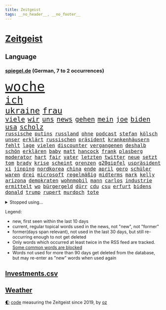 ```yaml
---
title: Zeitgeist
tags: __no_header__, __no_footer__
---
```


# [Zeitgeist](https://oliz.io/zeitgeist/)

## Language

<h3><a href="https://www.spiegel.de" target="_blank">spiegel.de</a> (German, 7 to 2 occurrences)</h3>
<p style="font-family:monospace">
<span style="font-size:32pt"><a href="news_links.html#woche" class="current">woche</a></span>
<br>
<span style="font-size:24pt"><a href="news_links.html#ich" class="current">ich</a></span>
<br>
<span style="font-size:20pt"><a href="news_links.html#ukraine" class="current">ukraine</a></span>
<span style="font-size:20pt"><a href="news_links.html#frau" class="current">frau</a></span>
<br>
<span style="font-size:16pt"><a href="news_links.html#viele" class="current">viele</a></span>
<span style="font-size:16pt"><a href="news_links.html#wir" class="current">wir</a></span>
<span style="font-size:16pt"><a href="news_links.html#uns" class="current">uns</a></span>
<span style="font-size:16pt"><a href="news_links.html#news" class="current">news</a></span>
<span style="font-size:16pt"><a href="news_links.html#gehen" class="current">gehen</a></span>
<span style="font-size:16pt"><a href="news_links.html#mein" class="current">mein</a></span>
<span style="font-size:16pt"><a href="news_links.html#joe" class="current">joe</a></span>
<span style="font-size:16pt"><a href="news_links.html#biden" class="current">biden</a></span>
<span style="font-size:16pt"><a href="news_links.html#usa" class="current">usa</a></span>
<span style="font-size:16pt"><a href="news_links.html#scholz" class="current">scholz</a></span>
<br>
<span style="font-size:12pt"><a href="news_links.html#russische" class="current">russische</a></span>
<span style="font-size:12pt"><a href="news_links.html#putins" class="current">putins</a></span>
<span style="font-size:12pt"><a href="news_links.html#russland" class="current">russland</a></span>
<span style="font-size:12pt"><a href="news_links.html#ohne" class="current">ohne</a></span>
<span style="font-size:12pt"><a href="news_links.html#podcast" class="current">podcast</a></span>
<span style="font-size:12pt"><a href="news_links.html#stefan" class="current">stefan</a></span>
<span style="font-size:12pt"><a href="news_links.html#kölsch" class="new">kölsch</a></span>
<span style="font-size:12pt"><a href="news_links.html#unser" class="current">unser</a></span>
<span style="font-size:12pt"><a href="news_links.html#erklärt" class="current">erklärt</a></span>
<span style="font-size:12pt"><a href="news_links.html#russischen" class="current">russischen</a></span>
<span style="font-size:12pt"><a href="news_links.html#präsident" class="current">präsident</a></span>
<span style="font-size:12pt"><a href="news_links.html#krankenhäusern" class="current">krankenhäusern</a></span>
<span style="font-size:12pt"><a href="news_links.html#fehlt" class="current">fehlt</a></span>
<span style="font-size:12pt"><a href="news_links.html#lage" class="current">lage</a></span>
<span style="font-size:12pt"><a href="news_links.html#vielen" class="current">vielen</a></span>
<span style="font-size:12pt"><a href="news_links.html#discounter" class="current">discounter</a></span>
<span style="font-size:12pt"><a href="news_links.html#vergangenen" class="current">vergangenen</a></span>
<span style="font-size:12pt"><a href="news_links.html#deshalb" class="current">deshalb</a></span>
<span style="font-size:12pt"><a href="news_links.html#schön" class="current">schön</a></span>
<span style="font-size:12pt"><a href="news_links.html#erklären" class="current">erklären</a></span>
<span style="font-size:12pt"><a href="news_links.html#baby" class="current">baby</a></span>
<span style="font-size:12pt"><a href="news_links.html#matt" class="new">matt</a></span>
<span style="font-size:12pt"><a href="news_links.html#hancock" class="new">hancock</a></span>
<span style="font-size:12pt"><a href="news_links.html#frank" class="current">frank</a></span>
<span style="font-size:12pt"><a href="news_links.html#plasberg" class="new">plasberg</a></span>
<span style="font-size:12pt"><a href="news_links.html#moderator" class="current">moderator</a></span>
<span style="font-size:12pt"><a href="news_links.html#hart" class="current">hart</a></span>
<span style="font-size:12pt"><a href="news_links.html#fair" class="current">fair</a></span>
<span style="font-size:12pt"><a href="news_links.html#vater" class="current">vater</a></span>
<span style="font-size:12pt"><a href="news_links.html#letzten" class="current">letzten</a></span>
<span style="font-size:12pt"><a href="news_links.html#twitter" class="current">twitter</a></span>
<span style="font-size:12pt"><a href="news_links.html#neue" class="current">neue</a></span>
<span style="font-size:12pt"><a href="news_links.html#setzt" class="current">setzt</a></span>
<span style="font-size:12pt"><a href="news_links.html#tom" class="current">tom</a></span>
<span style="font-size:12pt"><a href="news_links.html#brady" class="current">brady</a></span>
<span style="font-size:12pt"><a href="news_links.html#krise" class="current">krise</a></span>
<span style="font-size:12pt"><a href="news_links.html#scheint" class="current">scheint</a></span>
<span style="font-size:12pt"><a href="news_links.html#grenzen" class="current">grenzen</a></span>
<span style="font-size:12pt"><a href="news_links.html#g20gipfel" class="current">g20gipfel</a></span>
<span style="font-size:12pt"><a href="news_links.html#uspräsident" class="current">uspräsident</a></span>
<span style="font-size:12pt"><a href="news_links.html#xi" class="current">xi</a></span>
<span style="font-size:12pt"><a href="news_links.html#jinping" class="current">jinping</a></span>
<span style="font-size:12pt"><a href="news_links.html#nordkorea" class="current">nordkorea</a></span>
<span style="font-size:12pt"><a href="news_links.html#china" class="current">china</a></span>
<span style="font-size:12pt"><a href="news_links.html#ende" class="current">ende</a></span>
<span style="font-size:12pt"><a href="news_links.html#april" class="current">april</a></span>
<span style="font-size:12pt"><a href="news_links.html#gero" class="new">gero</a></span>
<span style="font-size:12pt"><a href="news_links.html#schüler" class="current">schüler</a></span>
<span style="font-size:12pt"><a href="news_links.html#waren" class="current">waren</a></span>
<span style="font-size:12pt"><a href="news_links.html#drei" class="current">drei</a></span>
<span style="font-size:12pt"><a href="news_links.html#microsoft" class="current">microsoft</a></span>
<span style="font-size:12pt"><a href="news_links.html#regelmäßig" class="current">regelmäßig</a></span>
<span style="font-size:12pt"><a href="news_links.html#midterms" class="current">midterms</a></span>
<span style="font-size:12pt"><a href="news_links.html#mark" class="current">mark</a></span>
<span style="font-size:12pt"><a href="news_links.html#kelly" class="current">kelly</a></span>
<span style="font-size:12pt"><a href="news_links.html#arizona" class="current">arizona</a></span>
<span style="font-size:12pt"><a href="news_links.html#demokraten" class="current">demokraten</a></span>
<span style="font-size:12pt"><a href="news_links.html#wohnmobil" class="current">wohnmobil</a></span>
<span style="font-size:12pt"><a href="news_links.html#mann" class="current">mann</a></span>
<span style="font-size:12pt"><a href="news_links.html#carlos" class="current">carlos</a></span>
<span style="font-size:12pt"><a href="news_links.html#industrie" class="current">industrie</a></span>
<span style="font-size:12pt"><a href="news_links.html#ermittelt" class="current">ermittelt</a></span>
<span style="font-size:12pt"><a href="news_links.html#wo" class="current">wo</a></span>
<span style="font-size:12pt"><a href="news_links.html#bürgergeld" class="current">bürgergeld</a></span>
<span style="font-size:12pt"><a href="news_links.html#dürr" class="current">dürr</a></span>
<span style="font-size:12pt"><a href="news_links.html#cdu" class="current">cdu</a></span>
<span style="font-size:12pt"><a href="news_links.html#csu" class="current">csu</a></span>
<span style="font-size:12pt"><a href="news_links.html#erfurt" class="current">erfurt</a></span>
<span style="font-size:12pt"><a href="news_links.html#bidens" class="current">bidens</a></span>
<span style="font-size:12pt"><a href="news_links.html#donald" class="current">donald</a></span>
<span style="font-size:12pt"><a href="news_links.html#trump" class="current">trump</a></span>
<span style="font-size:12pt"><a href="news_links.html#rupert" class="new">rupert</a></span>
<span style="font-size:12pt"><a href="news_links.html#murdoch" class="new">murdoch</a></span>
<span style="font-size:12pt"><a href="news_links.html#tote" class="current">tote</a></span>
</p>
<details>
<summary>Stopped using...</summary>
<p class="former" style="font-size:12pt">
appelliert(751) depressionen(750) ikone(750) kraft(750) locker(750) rassistisch(750) verlegt(750) version(750) egal(749) kriminellen(749) versehentlich(749) verweigert(749) wettbewerb(749) ausnahmezustand(748) einwohner(748) früh(748) insekten(748) lehrer(748) präsentieren(748) uspräsidenten(748) aufgerufen(747) bernd(747) hebt(747) nahmen(747) ruhe(747) botschaften(746) bundesweite(746) kliniken(746) menge(746) reiner(746) schiedsrichter(746) senat(746) volker(746) gesamte(745) heftige(745) manager(745) privaten(745) riesige(745) terroristen(745) vermuten(745) zuerst(745) bayerische(744) bundesrepublik(744) ddr(744) erinnerungen(744) hört(744) kämpfer(744) million(744) orbán(744) profitieren(744) regisseur(744) schlimm(744) schwedische(744) spanier(744) trägt(744) viktor(744) badenwürttembergs(743) bayerns(743) big(743) erheblich(743) gemeinde(743) gemessen(743) hollywood(743) ifoinstitut(743) online(743) protestiert(743) sächsischen(743) treibt(743) alpen(742) aufgehoben(742) ausgleich(742) bedeuten(742) bundesland(742) hongkong(742) starten(742) theater(742) verfolgen(742) jörg(741) kochinstitut(741) mutmaßlich(741) provinz(741) sicherte(741) spektakulär(741) todesfälle(741) ungarn(741) usamerikaner(741) zählen(741) anlass(740) anthony(740) bayerischen(740) dietmar(740) erzählen(740) kontrolliert(740) leichen(740) stößt(740) venezuela(740) ökonom(740) argumente(739) aufs(739) kapitol(739) kindesmissbrauch(739) null(739) restaurant(739) schwierigkeiten(739) siebentageinzidenz(739) teilnehmer(739) 125(738) billionen(738) dominiert(738) hans(738) impfstoff(738) medikamente(738) nachricht(738) voller(738) öffentlichkeit(738) demonstrationen(737) ehren(737) ermordeten(737) kommission(737) länge(737) schuss(737) selben(737) verspielt(737) leyen(736) angerichtet(735) ausmaß(735) leid(735) verbindet(735) wären(735) trauen(734) ebenso(733) studien(733) störung(733) tonnen(733) viertelfinale(733) aufklären(732) bekamen(732) lieferten(732) steckte(732) entwickeln(731) festgestellt(731) beschränkungen(730) inzidenz(730) stärke(730) älteren(730) eigener(729) fortgesetzt(729) polnische(729) schwerem(729) ständig(729) begriff(728) jemen(728) töten(728) aktivistin(727) näher(727) porsche(727) sozialdemokraten(727) spektakuläre(727) aufgetaucht(725) laufenden(724) nase(724) ausrüstung(723) gesundheitsministerium(723) varianten(723) antonio(722) alexandra(721) engpässe(721) präsenz(721) amerikas(719) popstar(718) bester(716) fußballem(715) sergio(715) ungeklärt(713) stört(712) schützt(711) profis(710) angeboten(709) festhalten(709) uhaft(709) schock(707) 91(701) lehrkräfte(701) laufbahn(699) ursprünglich(699) inseln(696) entspannt(693) palästinenser(693) vereins(687) strukturen(686) flog(684) mallorca(651) lieferketten(647) niederländer(645) diagnose(638) autobauer(628) fuhren(627) lahmgelegt(615) zusammenbruch(611) bein(605) kannte(604) medaille(600) universitäten(593) 15jähriger(571) diplomatische(568) reisenden(565) umständen(548) finanziert(543) afghanischen(540) trost(537) bka(533) regierungskoalition(527) deutschkolumne(511) videoaufnahmen(510) gegend(509) lehren(506) flohen(501) kw(497) mangelware(495) verdi(493) aussterben(490) leichten(486) füllen(479) norwegische(478) erobert(467) kürzen(466) abgesehen(464) boston(461) bezieht(454) winde(454) gelaufen(453) dörfer(446) immobilienmarkt(446) amoklauf(445) komitee(443) norwegischen(438) niklas(434) bedrohen(430) drauf(430) genervt(430) kanadische(422) händen(420) mike(418) ausfälle(416) regierte(416) zeitungsbericht(415) niedergang(414) überraschende(411) hawaii(410) teamkollege(401) autounfall(399) gesetzentwurf(399) messe(396) fünftel(395) spiegelkorrespondent(395) landtagswahl(394) grafiken(392) anton(391) elfjährige(389) erzbischof(389) exklusiven(388) geladen(388) verirrt(388) bedrängnis(386) millionenhöhe(386) ice(385) briefe(380) ampelregierung(379) einschätzungen(372) bedrängt(369) coronalage(366) weißer(366) andrang(362) ostdeutschland(358) schlimme(358) siegerin(357) 30000(356) beliebt(353) härte(353) rechtsextremer(353) schülerin(353) kardashian(351) baldwin(348) generationen(348) gasknappheit(347) verwehrt(345) geringer(341) zehnjährigen(339) begehen(331) gewaltsamen(331) brandbrief(326) finnland(324) energiekonzern(323) verschiedenen(319) atomdeal(316) verabschieden(312) borrell(311) josep(311) eukommissionschefin(308) wiegen(306) einfaches(304) bat(303) einzig(303) g7staaten(303) klara(302) beamter(301) südkoreanische(300) 140(299) sanitäter(299) traurige(299) organisiert(298) rennstall(298) vorwoche(297) audi(294) ben(293) oscar(293) sozialleistungen(293) dreyer(292) rheinlandpfälzische(292) verkündete(292) allzu(288) jubiläum(288) stuhl(288) sankt(287) zusammenhalt(283) dj(282) mutigen(282) lebensmittelpreise(280) berichteten(279) datenschutz(274) report(274) rio(273) vielfalt(273) spaltung(272) glanz(271) tourist(270) handelte(268) gezahlt(266) iraner(266) verweisen(266) konsequent(261) dramatischer(260) stuttgarter(259) verantwortlichen(259) experiment(257) fähigkeiten(256) barbara(255) philosoph(255) küsten(254) runter(254) abgeschnitten(252) schätzt(252) schülern(251) verpflichtende(251) dreijährige(246) anhalten(245) posiert(245) weltgesundheitsorganisation(245) radprofi(244) hagelt(242) krause(242) motiven(240) motiviert(240) 19jährige(239) problems(239) vermieter(237) beschuss(236) gestärkt(235) litt(234) schneiden(233) analysen(232) dieter(232) drittes(232) risse(232) schneidet(232) unsicher(232) ankommt(231) bezahlung(230) finaleinzug(230) fünften(230) nebenbei(230) ausweiten(228) gebiete(228) sanktionspaket(225) sang(223) flüchtlingspolitik(222) verfolgungsjagd(222) hochschule(221) bargeld(219) ferne(219) h(219) sexualisierte(218) bundestrainerin(217) spritpreise(217) tätig(217) saisonende(216) euaußenbeauftragte(215) greg(214) ungewiss(214) glaubten(213) monarchie(213) beanspruchen(212) hahn(212) patrick(212) breiten(210) getreideexporte(210) drücken(209) golfer(209) klassenzimmer(209) abgeschoben(208) niedersächsischen(208) umsätze(208) zentralrat(208) leitungen(205) regie(205) leclerc(204) pole(203) rauch(203) smarten(203) wiedervereinigung(203) downsyndrom(202) frauenfußball(202) g7(200) öffentlicher(200) auszugehen(199) emtitel(198) treue(198) verfolgung(198) formel1rennen(197) zuflucht(197) g20(196) trauerfeier(196) fußballerinnen(195) zuschauern(195) prag(194) bauten(192) humor(192) orientierung(192) wärmer(192) insolvenzen(191) riskieren(191) bühnen(190) pipelines(190) spritzen(190) gesenkt(189) packenden(189) lehrerverbände(188) woods(188) rechenschaft(187) fellner(185) nachfolgerin(184) 41jährige(183) qualifikation(183) eingeschläfert(182) festland(182) gewaltverbrechen(182) nicola(182) nordrheinwestfälischen(181) sammelte(181) feministische(180) gäbe(179) konsequenz(179) bergsteiger(178) erstattet(178) schlamm(178) generalstaatsanwaltschaft(177) schindler(177) verwechslung(176) beschädigte(174) gefährdete(173) schwedens(173) wehrmacht(172) erfuhr(171) unsicheren(171) mysteriösen(170) szenario(170) terrorakt(170) aufsteiger(167) brände(167) dänische(167) documenta(165) entbunden(165) rüsten(165) stürmte(165) ungarische(165) zermürbt(165) di(163) startups(163) alec(162) gestohlene(162) walker(162) 9euroticket(161) girl(161) händeringend(161) kürzt(161) münchens(161) weltverband(161) gerichtshofs(160) kippe(160) kleinem(160) verdrängt(160) vorrang(160) beerdigung(159) konzerte(159) privatleute(159) wasserknappheit(159) beatles(158) plagt(158) stramm(158) zurückgelassen(158) assadregimes(157) ewigen(157) momentan(156) unbesetzt(156) budapest(155) lngterminal(155) erleichtert(154) frodeno(154) vermittelte(154) vorgeschrieben(154) längerer(153) populäre(153) schutzmasken(153) tauscht(152) traktor(152) bgh(151) brandenburgischen(151) tschechische(151) fernverkehr(150) kai(150) nationalisten(149) belegt(148) dürren(148) sanktionieren(148) zufrieden(148) anwältin(147) balkon(147) profitierten(147) weitreichenden(147) detailliert(146) enbw(146) gremiums(146) hadert(146) bezirk(143) elfmeterschießen(143) selbstbestimmung(143) verkörperte(143) 90000(142) beruhigen(142) günter(142) nervös(142) studiert(142) ulrich(141) exmann(140) handgreiflich(140) ortskräfte(140) malaika(139) anhaltende(137) einschlafen(137) junta(137) rechtlich(137) tempel(137) uvalde(136) kandidiert(135) spacey(135) spätes(135) tvinterview(135) triumphierte(134) unhcr(134) afdpolitiker(133) prince(133) sandro(133) bar(131) schergen(131) staus(131) zuwanderer(131) betreuung(130) haushaltspolitik(130) verschont(130) zeichnungen(130) linker(128) verschrieben(128) bahnsteig(126) putsch(126) unentschieden(126) monatelanger(125) sicheren(125) bruno(124) nähert(124) sahen(124) tanz(124) übernahmen(124) favre(123) schwul(123) verfassungsänderung(123) 20jähriger(122) abwehrchef(122) kuratoren(122) rechtskräftig(122) erfinder(121) nahrung(121) persönlicher(121) kämen(120) rudert(120) brett(119) emmy(119) wmhalbfinale(119) einschlagen(117) mob(117) schlachten(117) beurlaubt(116) regenbogenfahne(116) verzeichnet(116) vosstecklenburg(116) abwarten(115) befördert(115) bemerkenswert(115) glücklos(115) benachbarten(114) l(114) riesig(114) trockenen(114) artemis(113) bremsten(113) kadyrow(113) ramsan(113) technologie(113) zeige(113) campus(112) passau(112) schadstoffe(112) säure(112) feststellen(111) hungernden(111) weltstar(111) überwunden(111) rast(110) gestrandete(109) eautos(108) erich(108) extra(108) kilo(108) alain(107) elvis(107) mogelpackung(107) normalisierung(107) zelt(107) kette(106) orientieren(106) erlegen(105) frauenrechte(105) staatsanleihen(105) zuhause(105) bergregion(104) oslo(104) reparaturen(104) rätselhaft(104) abhängt(103) geschlossene(103) gustav(103) halbjahr(103) layla(103) nahrungsmittelpreise(103) brettspiel(102) eingeschlagen(102) energiesektor(101) paulo(101) são(101) 17jährigen(100) handgemenge(100) na(100) partien(100) achterbahn(99) gasverbraucher(99) wundersame(99) atom(98) sperrung(98) innenstadt(97) patientinnen(97) sexistische(97) unabhängigkeitsreferendum(97) klagten(96) kommunizieren(96) verbands(96) edinburgh(95) haller(95) saisonauftakt(95) czaja(93) privater(93) wählten(93) beamtenbund(92) tarifverhandlungen(92) vertreibt(92) gehirn(91) lizenzen(91) prüfungen(91) rückzieher(91) topverdiener(91) ausreißer(90) bergwanderer(90) demografische(90) finanzsystem(90) fuchs(90) grönland(90) onlinemarktplatz(90) 6000(89) ablaufen(89) abschneidet(89) demonstrierenden(89) denkmal(89) erzeugen(89) gassperren(89) holocaustmahnmal(89) lokals(89) menschenrechtsorganisationen(89) drehten(88) elefant(88) filmregisseur(88) freispruch(88) krawall(88) mangellage(88) skifahrer(88) format(87) anfühlt(86) ausbleiben(86) gelähmt(86) grundsteuer(86) rechtsradikaler(86) rollendes(86) salz(86) anhaltspunkte(85) aufbau(85) feststellung(85) handgreiflichkeiten(85) lebensjahr(85) raubt(85) sinatra(85) uber(85) umfassenden(85) wuchtigen(85) zugverkehr(85) kategorie(84) rekordzeit(84) schockmoment(84) wettbewerbe(84) entgegengestellt(83) erhielten(83) flüsse(83) geknackt(83) radfahrer(83) realpolitik(83) solidarisierte(83) 132(82) 39jährigen(82) größtes(82) kühlwasser(82) milizen(82) sicherheitslage(82) stoffe(82) woman(82) dänischer(81) lokalen(81) prorussisch(81) aufatmen(80) beleg(80) diffusen(80) fußballspielerinnen(80) markenkern(80) nordsyrien(80) scheinheiligkeit(80) übte(80) 134(79) bestritten(79) kanalinsel(79) mateusz(79) schlossen(79) selbstbewusst(79) unterwelt(79) abwehrspielerin(78) annie(78) gesang(78) heizung(78) trailer(78) 145(77) atomenergiebehörde(77) entgegenwirken(77) seid(77) torpediert(77) zerstörungen(77) üblich(77) holten(76) landeschef(76) notbremsung(76) supermarktkette(76) twitteraccount(76) bestsellerautor(75) e10(75) hinterlegt(75) käfig(75) medizin(75) preissteigerung(75) raketenangriffen(75) renditen(75) 14jährige(74) fleischkonsum(74) körperlichen(74) manipulation(74) motorsport(74) rauf(74) strang(74) vereinbarten(74) willi(74) einzuziehen(73) flugbahn(73) formel1weltmeister(73) nothing(73) programmiert(73) stabhochspringer(73) jared(72) marvin(72) pullover(72) shitstorm(72) ungefähr(72) verpflichtungen(72) visum(72) überwiegend(72) antisemitismusskandal(71) familienurlaub(71) ghislaine(71) krankenhausgesellschaft(71) maxwell(71) umfragewerte(71) vergebens(71) vorschlagen(71) wcs(71) wunden(71) baerbocks(70) befreite(70) krankenhauses(70) ost(70) souveräner(70) vertuscht(70) bestes(69) evakuieren(69) fremdverschulden(69) parteikollegin(69) perfekt(69) professor(69) slogan(69) straelen(69) viking(69) zuschüssen(69) euland(68) generalleutnant(68) sozialversicherung(68) indischer(67) korridor(67) steuerpläne(67) widersprach(67) andauernden(66) erhebliches(66) garantiert(66) innovationen(66) klimafreundliche(66) schenkte(66) schutzzone(66) staatsfernsehens(66) 131(65) anwärter(65) großflächige(65) kriegstreiberin(65) kästner(65) petraeus(65) unoflüchtlingshilfswerk(65) besetzung(64) bundesgeschäftsführer(64) canceln(64) endstation(64) skelettierte(64) usgeneral(64) wünsche(64) 138(63) fußballzweitligist(63) leiterin(63) manövern(63) modeste(63) uralte(63) 43jährigen(62) abgelegensten(62) abschiedsbrief(62) beleidigte(62) films(62) frachtschiff(62) künste(62) leverkusener(62) mangelnden(62) porträt(62) sturgeon(62) wackelige(62) 1955(61) achterbahnfahrt(61) disco(61) gewässer(61) linder(61) schikaniert(61) aufgewachsen(60) handbremse(60) klassenzimmern(60) volksparkstadion(60) völkerrechtswidrig(60) zurechtkommen(60) befahrbar(59) janeiro(59) montagsdemos(58) steuerentlastung(58) verschlossen(58) übernahm(58) befehlsgeber(57) filzaffäre(57) ironman(57) klaffen(57) lebensgefährliche(57) nährt(57) patzte(57) verfeindeten(57) verurteilter(57) weigerte(57) 272(56) abwendet(56) anfangs(56) furtwängler(56) geldwäsche(56) grenzstadt(56) steuersatz(56) ungewohnter(56) abfedern(55) ballkontakt(55) bronzemedaille(55) einstand(55) gehetzt(55) hurrikans(55) oscarpreisträger(55) woanders(55) ökologisch(55) ardchef(54) filmfest(54) flüchtling(54) proben(54) entschlossene(53) geywitz(53) montagsdemo(53) schmuck(53) skrupel(53) wallraff(53) ausgelassen(52) sabotageakten(52) analysieren(51) annexion(51) kita(51) rutschen(51) aung(50) glaubwürdigkeit(50) homeschooling(50) kyi(50) laudatio(50) prosor(50) schimmelbefalls(50) schlaganfall(50) spülen(50) suu(50) auseinander(49) auszählungen(49) beschaffen(49) detonierte(49) gekracht(49) geschasst(49) igor(49) unternimmt(49) bellen(48) bundesebene(48) senkung(48) abgabefrist(47) data(47) haufen(47) rückten(47) unomenschenrechtsbüro(47) drehbuchautor(46) zeichnete(46) zweistellig(46) eröffneten(45) feierlaune(45) kinderbuch(45) ladekabel(45) pilotengewerkschaft(45) absatz(44) bauministerin(44) entgehen(44) kindergarten(44) klang(44) speisen(44) apolda(43) luftverteidigungssystem(43) maduro(43) nicolás(43) rechtsradikale(43) reparatur(43) vorreiter(43) feierten(42) rassistischer(42) versiegt(42) vertuschung(42) yorker(42) zugeschaltet(42) brummt(41) dennis(41) recherchierte(41) rechnungen(41) regulären(41) usbörsenaufsicht(41) versuchter(41) friedensnobelpreisträgerin(40) johan(40) leistungssport(40) vegane(40) aufholjagd(39) ausbilden(39) berührt(39) erkältungssymptome(39) produzenten(39) verbleib(39) austragen(38) chengdu(38) vorbeikommen(38) auszulösen(37) breite(37) grundsätzliche(37) heiliges(37) holger(37) indiens(37) offizielles(37) senioren(37) 9euroticketnachfolge(36) dracula(36) entzieht(36) finanzministerium(36) opec+(36) republikanische(36) galoppierenden(35) iaeachef(35) iranerinnen(35) laos(35) lasst(35) leverkusens(35) machbar(35) mitbekommen(35) stemmen(35) tel(35) tüten(35) gegenangriff(34) grossi(34) himalaja(34) lebensmittelhändler(34) realitystar(34) seidl(34) überraschender(34) expertenteam(33) freiwilliger(33) lungeninfektion(33) malte(33) podiumsdiskussion(33) schulbezirk(33) vereinbarung(33) verwirrt(33) zurückeroberten(33) ältester(33) abgrenzung(32) begegnung(32) eautobauer(32) entkam(32) titelverteidigung(32) verursachte(32) wahlgang(32) überqueren(32) abbey(31) denis(31) gebrauchen(31) prozessauftakt(31) rängen(31) sommerhaus(31) bluthund(30) energiepreiskrise(30) gesunkenen(30) ausnahmsweise(29) betrogen(29) fachmesse(29) glückwünsche(29) luftabwehrsystem(29) maschinenpistole(29) schlüsse(29) thatcher(29) verzögern(29) angezündet(28) bedeutendsten(28) firmenpleiten(28) geschleust(28) irland(28) schotten(28) angelina(27) eingriff(27) fußballfans(27) handelskette(27) jolie(27) masterplan(27) millennials(27) modewelt(27) nationaltrainer(27) publikumsliebling(27) sparta(27) verschenkt(27) überflutet(27) a3(26) enthauptet(26) kolonialismus(26) triathlon(26) auszug(25) geldproblemen(25) gigantischen(25) lähmungen(25) mär(25) protestcamp(25) vattenfall(25) wendepunkt(25) angreifen(24) aviv(24) bauarbeiter(24) bedeutende(24) dirk(24) erschließen(24) festung(24) finanzämter(24) kilometerlang(24) literaturnobelpreis(24) passagier(24) tshirt(24) anstrengen(23) autorennen(23) einsicht(23) einsperren(23) erwähnung(23) gedreht(23) graz(23) illegales(23) mitteilte(23) ostfriesland(23) verfasser(23) alla(22) filmgeschichte(22) kompliziert(22) milliardenjongleur(22) nachbarstaat(22) pugatschowa(22) stornierungswelle(22) adnan(21) auswärtsspiele(21) bewaffnete(21) bvbtrainer(21) einschläge(21) kontern(21) persönlichkeiten(21) sittenwächter(21) syed(21) 47jährige(20) arzneimittel(20) bereichert(20) federn(20) geströmt(20) grindwale(20) sechzig(20) vornehmen(20) chronische(19) massenrücktritt(19) neurologe(19) totaler(19) trüb(19) verwundung(19) windhorst(19) bruch(18) ewa(18) initiiert(18) sechzehnfache(18) verpassten(18) verstörend(18) verzeichnen(18) vorausgesagt(18) wohnungsbau(18) zehntel(18) smartwatch(17) spätere(17) berchtesgadener(16) brunsbüttel(16) erzielen(16) freiwillige(16) fridays(16) königsfamilie(16) lebende(16) niemann(16) propagandisten(16) versorgungssicherheit(16) filmstarts(15) hangar(15) hustensaft(15) riskante(15) staatlicher(15) steuerzahlern(15) teilmobilmachung(15) alleingelassen(14) bundespräsidentenwahl(14) caterer(14) chemie(14) ernähren(14) erziehen(14) kommissar(14) oktoberfests(14) unileben(14) wahllokale(14) ballistische(13) bornholm(13) claas(13) hilary(13) jazz(13) militärdienst(13) olivier(13) relotius(13) schmutzig(13) bahnmitarbeiter(12) bewaffnen(12) feministischen(12) fälschungen(12) fünfzigerjahren(12) maximalen(12) mitgebracht(12) niedersachsenwahl(12) störer(12) überraschte(12) arbeitsbelastung(11) ausmaßes(11) contest(11) eurovision(11) herren(11) hit(11) lyman(11) nobelpreis(11) tendenz(11) unerwartete(11)
</p>
</details>
<p>Legend:
<ul>
<li><span class="new">new</span>, first seen within the last 10 days</li>
<li><span class="current">current</span>, regular topical words used in the news, not "new", not "former"</li>
<li><span class="former">former(days span relevant)</span>, not used in the last 30 days, but still re-occurring enough to not get deleted</li>
<li>Only words which occurred at least twice in the RSS feed are tracked. <a href="language/filters.py">Some common words are blocked</a></li>
<li>Words not used for more than 90 days get deleted from the database, but may re-enter as "new" words when used again</li>
</ul>
</p>

## [Investments](investments.html)[.csv](investments.csv)

## [Weather](weather.html)

<footer>
<a href="javascript:toggleTheme()" class="nav">🌓</a>
<a href="https://github.com/ooz/zeitgeist">code</a> measuring the Zeitgeist since 2019, by <a href="https://oliz.io">oz</a>
</footer>
